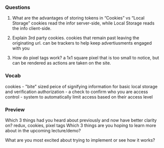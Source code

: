 ### Questions

1. What are the advantages of storing tokens in “Cookies” vs “Local Storage”
    cookies read the infor server-side, while Local Storage reads the info client-side.

2. Explain 3rd party cookies.
    cookies that remain past leaving the originating url. can be trackers to help keep advertiusments engaged with you
3. How do pixel tags work?
    a 1x1 square pixel that is too small to notice, but can be rendered as actions are taken on the site. 
                
### Vocab
cookies - "bite" sized peice of signifying information for basic local storage and verification
authorization - a check to confirm who you are
access control - system to automatically limit access based on their access level

### Preview

Which 3 things had you heard about previously and now have better clarity on?
    redux, cookies, pixel tags
Which 3 things are you hoping to learn more about in the upcoming lecture/demo?
    
What are you most excited about trying to implement or see how it works?
     
    




